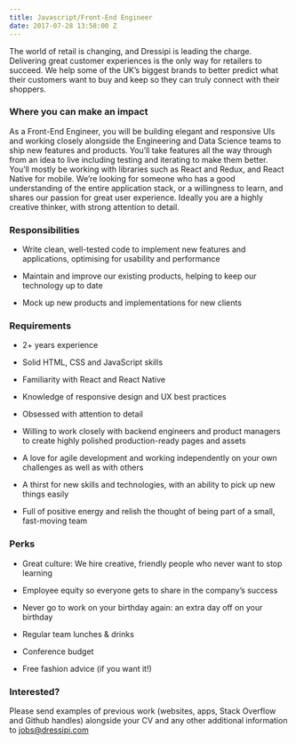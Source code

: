 ```yaml
---
title: Javascript/Front-End Engineer
date: 2017-07-28 13:58:00 Z
---
```


The world of retail is changing, and Dressipi is leading the charge. Delivering great customer experiences is the only way for retailers to succeed. We help some of the UK’s biggest brands to better predict what their customers want to buy and keep so they can truly connect with their shoppers.

### Where you can make an impact

As a Front-End Engineer, you will be building elegant and responsive UIs and working closely alongside the Engineering and Data Science teams to ship new features and products. You’ll take features all the way through from an idea to live including testing and iterating to make them better.
You’ll mostly be working with libraries such as React and Redux, and React Native for mobile.
We’re looking for someone who has a good understanding of the entire application stack, or a willingness to learn, and shares our passion for great user experience. Ideally you are a highly creative thinker, with strong attention to detail.

 
### Responsibilities

* Write clean, well-tested code to implement new features and applications, optimising for usability and performance

* Maintain and improve our existing products, helping to keep our technology up to date

* Mock up new products and implementations for new clients


### Requirements

* 2+ years experience

* Solid HTML, CSS and JavaScript skills

* Familiarity with React and React Native

* Knowledge of responsive design and UX best practices

* Obsessed with attention to detail

* Willing to work closely with backend engineers and product managers to create highly polished production-ready pages and assets

* A love for agile development and working independently on your own challenges as well as with others

* A thirst for new skills and technologies, with an ability to pick up new things easily

* Full of positive energy and relish the thought of being part of a small, fast-moving team

### Perks

* Great culture: We hire creative, friendly people who never want to stop learning
 
* Employee equity so everyone gets to share in the company’s success

* Never go to work on your birthday again: an extra day off on your birthday

* Regular team lunches & drinks

* Conference budget

* Free fashion advice (if you want it!)

### Interested?

Please send examples of previous work (websites, apps, Stack Overflow and Github handles) alongside your CV and any other additional information to [jobs@dressipi.com](mailto:jobs@dressipi.com)